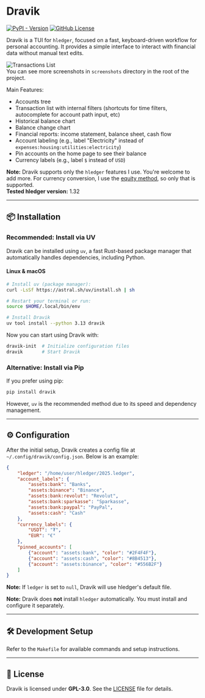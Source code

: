 # Dravik

[![PyPI - Version](https://img.shields.io/pypi/v/dravik)](https://pypi.org/project/dravik/)
[![GitHub License](https://img.shields.io/github/license/Yaser-Amiri/dravik)](https://github.com/Yaser-Amiri/dravik/blob/main/LICENSE)

Dravik is a TUI for `hledger`, focused on a fast, keyboard-driven workflow for personal accounting. It provides a simple interface to interact with financial data without manual text edits.  

![Transactions List](./screenshots/tx_list.png)  
You can see more screenshots in `screenshots` directory in the root of the project.

Main Features:  
- Accounts tree  
- Transaction list with internal filters (shortcuts for time filters, autocomplete for account path input, etc)  
- Historical balance chart  
- Balance change chart  
- Financial reports: income statement, balance sheet, cash flow  
- Account labeling (e.g., label "Electricity" instead of `expenses:housing:utilities:electricity`)  
- Pin accounts on the home page to see their balance  
- Currency labels (e.g., label `$` instead of `USD`)  

**Note:** Dravik supports only the `hledger` features I use. You're welcome to add more. For currency conversion, I use the [equity method](https://hledger.org/currency-conversion.html#conversion-using-equity), so only that is supported.  
**Tested hledger version:** 1.32

---

## 📦 Installation

### **Recommended: Install via UV**
Dravik can be installed using `uv`, a fast Rust-based package manager that automatically handles dependencies, including Python.

#### **Linux & macOS**
```bash
# Install uv (package manager):
curl -LsSf https://astral.sh/uv/install.sh | sh

# Restart your terminal or run:
source $HOME/.local/bin/env

# Install Dravik
uv tool install --python 3.13 dravik
```
Now you can start using Dravik with:
```bash
dravik-init  # Initialize configuration files
dravik       # Start Dravik
```

### **Alternative: Install via Pip**
If you prefer using pip:
```bash
pip install dravik
```
However, `uv` is the recommended method due to its speed and dependency management.

---

## ⚙️ Configuration
After the initial setup, Dravik creates a config file at `~/.config/dravik/config.json`. Below is an example:
```json
{
    "ledger": "/home/user/hledger/2025.ledger",
    "account_labels": {
        "assets:bank": "Banks",
        "assets:binance": "Binance",
        "assets:bank:revolut": "Revolut",
        "assets:bank:sparkasse": "Sparkasse",
        "assets:bank:paypal": "PayPal",
        "assets:cash": "Cash"
    },
    "currency_labels": {
        "USDT": "₮",
        "EUR": "€"
    },
    "pinned_accounts": [
        {"account": "assets:bank", "color": "#2F4F4F"},
        {"account": "assets:cash", "color": "#8B4513"},
        {"account": "assets:binance", "color": "#556B2F"}
    ]
}
```

**Note:** If `ledger` is set to `null`, Dravik will use hledger's default file.

**Note:** Dravik does **not** install `hledger` automatically. You must install and configure it separately.

---

## 🛠️ Development Setup
Refer to the `Makefile` for available commands and setup instructions.

---

## 📜 License
Dravik is licensed under **GPL-3.0**. See the [LICENSE](https://github.com/Yaser-Amiri/dravik/blob/main/LICENSE) file for details.

